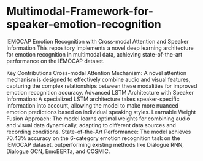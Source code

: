 # Multimodal-Framework-for-speaker-emotion-recognition
IEMOCAP Emotion Recognition with Cross-modal Attention and Speaker Information
This repository implements a novel deep learning architecture for emotion recognition in multimodal data, achieving state-of-the-art performance on the IEMOCAP dataset.

Key Contributions
Cross-modal Attention Mechanism: A novel attention mechanism is designed to effectively combine audio and visual features, capturing the complex relationships between these modalities for improved emotion recognition accuracy.
Advanced LSTM Architecture with Speaker Information: A specialized LSTM architecture takes speaker-specific information into account, allowing the model to make more nuanced emotion predictions based on individual speaking styles.
Learnable Weight Fusion Approach: The model learns optimal weights for combining audio and visual data dynamically, adapting to different data sources and recording conditions.
State-of-the-Art Performance: The model achieves 70.43% accuracy on the 6-category emotion recognition task on the IEMOCAP dataset, outperforming existing methods like Dialogue RNN, Dialogue GCN, EmoBERTa, and COSMIC.
